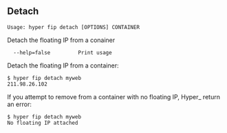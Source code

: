 ## Detach

    Usage: hyper fip detach [OPTIONS] CONTAINER

   Detach the floating IP from a conainer

      --help=false         Print usage

Detach the floating IP from a container:

	$ hyper fip detach myweb
	211.98.26.102

If you attempt to remove from a container with no floating IP, Hyper_ return an error:

	$ hyper fip detach myweb
	No floating IP attached
